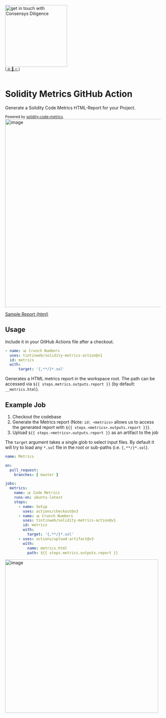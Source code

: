 [<img width="200" alt="get in touch with Consensys Diligence" src="https://user-images.githubusercontent.com/2865694/56826101-91dcf380-685b-11e9-937c-af49c2510aa0.png">](https://diligence.consensys.net)<br/>
<sup>
[[  🌐  ](https://diligence.consensys.net)  [  📩  ](https://github.com/ConsenSys/vscode-solidity-metrics/blob/master/mailto:diligence@consensys.net)  [  🔥  ](https://consensys.github.io/diligence/)]
</sup><br/><br/>


# Solidity Metrics GitHub Action

Generate a Solidity Code Metrics HTML-Report for your Project. 

<sup>
Powered by <a href=https://www.npmjs.com/package/solidity-code-metrics>solidity-code-metrics</a>.
</sup>

<img width="607" alt="image" src="https://user-images.githubusercontent.com/2865694/179468873-fe7c5055-39a8-44f2-9a11-cc7ff467098b.png">

[Sample Report (html)](./sample/__metrics.html)

## Usage

Include it in your GitHub Actions file after a checkout.

```yaml
- name: 📊 Crunch Numbers
  uses: tintinweb/solidity-metrics-action@v1
  id: metrics
  with:
      target: '{,**/}*.sol'
```

Generates a HTML metrics report in the workspace root. The path can be accessed via `${{ steps.metrics.outputs.report }}` (by default: `__metrics.html`).

## Example Job

1. Checkout the codebase
2. Generate the Metrics report (Note: `id: <metrics>` allows us to access the generated report with `${{ steps.<metrics>.outputs.report }}`).
3. Upload `${{ steps.<metrics>.outputs.report }}` as an artifact to the job

The `target` argument takes a single glob to select input files. By default it will try to load any `*.sol` file in the root or sub-paths (i.e. `{,**/}*.sol`).

```yaml
name: Metrics

on:
  pull_request:
    branches: [ master ]

jobs:
  metrics:
    name: 📊 Code Metrics
    runs-on: ubuntu-latest
    steps:
      - name: Setup
        uses: actions/checkout@v3
      - name: 📊 Crunch Numbers
        uses: tintinweb/solidity-metrics-action@v1
        id: metrics
        with:
          target: '{,**/}*.sol'
      - uses: actions/upload-artifact@v3
        with:
          name: metrics.html
          path: ${{ steps.metrics.outputs.report }}
```

<img width="495" alt="image" src="https://user-images.githubusercontent.com/2865694/179473168-49b31ce3-4ef2-419b-aea8-e062e6674cbf.png">

